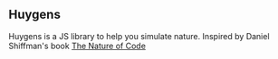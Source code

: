## Huygens

Huygens is a JS library to help you simulate nature. Inspired by Daniel Shiffman's book [The Nature of Code]

[The Nature of Code]: https://natureofcode.com/
